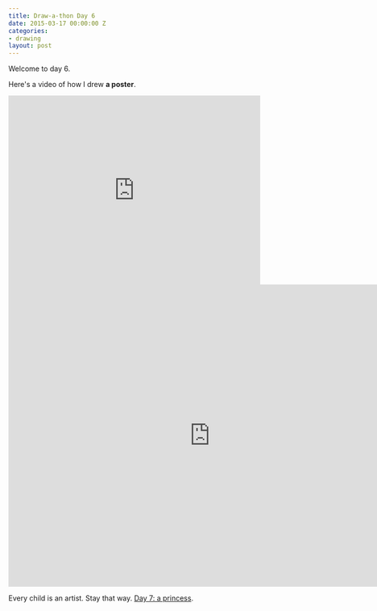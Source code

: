 ```yaml
---
title: Draw-a-thon Day 6
date: 2015-03-17 00:00:00 Z
categories:
- drawing
layout: post
---
```


Welcome to day 6.

Here's a video of how I drew **a poster**.

<iframe src="https://player.vimeo.com/video/122612029" width="500" height="375" frameborder="0" webkitallowfullscreen mozallowfullscreen allowfullscreen class="show-on-mobile"></iframe>

<iframe src="https://player.vimeo.com/video/122612029" width="800" height="600" frameborder="0" webkitallowfullscreen mozallowfullscreen allowfullscreen class="show-on-phablet"></iframe>

Every child is an artist. Stay that way. <a href="/drawathon-day-7">Day 7: a princess</a>.
